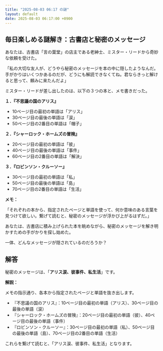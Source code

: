 ```yaml
---
title: "2025-08-03 06:17 の謎"
layout: default
date: 2025-08-03 06:17:00 +0900
---
```

## 毎日楽しめる謎解き：古書店と秘密のメッセージ

あなたは、古書店「言の葉堂」の店主である老紳士、ミスター・リードから奇妙な依頼を受けた。

「私の大切な友人が、どうやら秘密のメッセージを本の中に隠したようなんだ。手がかりはいくつかあるのだが、どうにも解読できなくてね。君ならきっと解けると思って、頼みに来たんだよ」

ミスター・リードが差し出したのは、以下の３つの本と、メモ書きだった。

**１．『不思議の国のアリス』**

*   10ページ目の最初の単語は「アリス」
*   30ページ目の最後の単語は「涙」
*   50ページ目の2番目の単語は「帽子」

**２．『シャーロック・ホームズの冒険』**

*   20ページ目の最初の単語は「彼」
*   40ページ目の最後の単語は「事件」
*   60ページ目の2番目の単語は「解決」

**３．『ロビンソン・クルーソー』**

*   30ページ目の最初の単語は「私」
*   50ページ目の最後の単語は「島」
*   70ページ目の2番目の単語は「生活」

**メモ：**

「それぞれの本から、指定されたページと単語を使って、何か意味のある言葉を見つけて欲しい。繋げて読むと、秘密のメッセージが浮かび上がるはずだ。」

あなたは、古書店に積み上げられた本を眺めながら、秘密のメッセージを解き明かすための手がかりを探し始めた。

一体、どんなメッセージが隠されているのだろうか？

## 解答

秘密のメッセージは、「**アリス涙、彼事件、私生活**」です。

**解説：**

メモの指示通り、各本から指定されたページと単語を抜き出します。

*   『不思議の国のアリス』：10ページ目の最初の単語（アリス）、30ページ目の最後の単語（涙）
*   『シャーロック・ホームズの冒険』：20ページ目の最初の単語（彼）、40ページ目の最後の単語（事件）
*   『ロビンソン・クルーソー』：30ページ目の最初の単語（私）、50ページ目の最後の単語（島）、70ページ目の2番目の単語（生活）

これらを繋げて読むと、「アリス涙、彼事件、私生活」となります。
